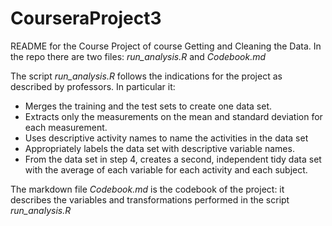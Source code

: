 # CourseraProject3
README for the Course Project of course Getting and Cleaning the Data. 
In the repo there are two files: *run_analysis.R* and *Codebook.md*

The script *run_analysis.R* follows the indications for the project as described by professors. In particular it: 
- Merges the training and the test sets to create one data set.
- Extracts only the measurements on the mean and standard deviation for each measurement. 
- Uses descriptive activity names to name the activities in the data set
- Appropriately labels the data set with descriptive variable names. 
- From the data set in step 4, creates a second, independent tidy data set with the average of each variable for each activity and each subject.

The markdown file *Codebook.md* is the codebook of the project: it describes the variables and transformations performed in the script *run_analysis.R*
